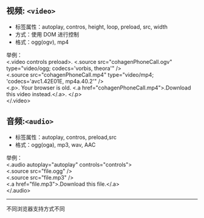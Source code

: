 视频: `<video>`
------
* 标签属性：autoplay, contros, height, loop, preload, src, width
* 方式：使用 DOM 进行控制
* 格式：ogg(ogv), mp4

举例：<br>
<.video controls preload>. 
<.source src="cohagenPhoneCall.ogv" type="video/ogg; codecs='vorbis, theora'" /> <br>
<.source src="cohagenPhoneCall.mp4" type="video/mp4; 'codecs='avc1.42E01E, mp4a.40.2'" /> <br>
<.p>. Your browser is old. <.a href="cohagenPhoneCall.mp4">.Download this video instead.</.a>. </.p> <br>
</.video> <br>


音频:`<audio>`
------
* 标签属性：autoplay, contros, preload,src
* 格式：ogg(oga), mp3, wav, AAC

举例： <br>
<.audio autoplay="autoplay" controls="controls"><br>
     <.source src="file.ogg" /><br>
     <.source src="file.mp3" /><br>
     <.a href="file.mp3">.Download this file.</.a><br>
</.audio>

------
不同浏览器支持方式不同

